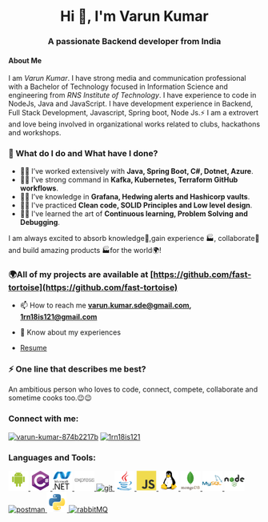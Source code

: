 <h1 align="center">Hi 👋, I'm Varun Kumar</h1>
<h3 align="center">A passionate Backend developer from India</h3>
<h4> About Me </h4>

I am _Varun Kumar_. I have strong media and communication professional with a Bachelor of Technology focused in Information Science and engineering from _RNS Institute of Technology_. I have experience to code in NodeJs, Java and JavaScript. I have development experience in Backend, Full Stack Development, Javascript, Spring boot, Node Js.⚡ I am a extrovert and love being involved in organizational works related to clubs, hackathons and workshops. 


### 🌱 What do I do and What have I done? 
- 👨‍💻 I’ve worked extensively with **Java, Spring Boot, C#, Dotnet, Azure**.
- 👨‍💻 I’ve strong command in **Kafka, Kubernetes, Terraform GitHub workflows**.
- 👨‍💻 I’ve knowledge in **Grafana, Hedwing alerts and Hashicorp vaults**.
- 👨‍💻 I've practiced **Clean code, SOLID Principles and Low level design**.
- 👨‍💻 I've learned the art of **Continuous learning, Problem Solving and Debugging**.

I am always excited to absorb knowledge🧠,gain experience 🏭, collaborate🤝 and build amazing products 🏭for the world🌍!

### 🌍All of my projects are available at [https://github.com/fast-tortoise](https://github.com/fast-tortoise)

- 📫 How to reach me **varun.kumar.sde@gmail.com, 1rn18is121@gmail.com**

- 📄 Know about my experiences
- [Resume](https://drive.google.com/file/d/1NF7pJ0tNzUO3OUJXq_UG9819sGj2bzjH/view?usp=sharing)

### ⚡ One line that describes me best? 
An ambitious person who loves to code, connect, compete, collaborate and sometime cooks too.😉😉

<h3 align="left">Connect with me:</h3>
<p align="left">
<a href="https://linkedin.com/in/varun-kumar-sde" target="blank"><img align="center" src="https://raw.githubusercontent.com/rahuldkjain/github-profile-readme-generator/master/src/images/icons/Social/linked-in-alt.svg" alt="varun-kumar-874b2217b" height="30" width="40" /></a>
<a href="https://www.hackerrank.com/1rn18is121" target="blank"><img align="center" src="https://raw.githubusercontent.com/rahuldkjain/github-profile-readme-generator/master/src/images/icons/Social/hackerrank.svg" alt="1rn18is121" height="30" width="40" /></a>
</p>

<h3 align="left">Languages and Tools:</h3>
<p align="left"> <a href="https://developer.android.com" target="_blank" rel="noreferrer"> <img src="https://raw.githubusercontent.com/devicons/devicon/master/icons/android/android-original-wordmark.svg" alt="android" width="40" height="40"/> </a> <a href="https://www.w3schools.com/cs/" target="_blank" rel="noreferrer"> <img src="https://raw.githubusercontent.com/devicons/devicon/master/icons/csharp/csharp-original.svg" alt="csharp" width="40" height="40"/> </a> <a href="https://dotnet.microsoft.com/" target="_blank" rel="noreferrer"> <img src="https://raw.githubusercontent.com/devicons/devicon/master/icons/dot-net/dot-net-original-wordmark.svg" alt="dotnet" width="40" height="40"/> </a> <a href="https://expressjs.com" target="_blank" rel="noreferrer"> <img src="https://raw.githubusercontent.com/devicons/devicon/master/icons/express/express-original-wordmark.svg" alt="express" width="40" height="40"/> </a> <a href="https://git-scm.com/" target="_blank" rel="noreferrer"> <img src="https://www.vectorlogo.zone/logos/git-scm/git-scm-icon.svg" alt="git" width="40" height="40"/> </a> <a href="https://www.java.com" target="_blank" rel="noreferrer"> <img src="https://raw.githubusercontent.com/devicons/devicon/master/icons/java/java-original.svg" alt="java" width="40" height="40"/> </a> <a href="https://developer.mozilla.org/en-US/docs/Web/JavaScript" target="_blank" rel="noreferrer"> <img src="https://raw.githubusercontent.com/devicons/devicon/master/icons/javascript/javascript-original.svg" alt="javascript" width="40" height="40"/> </a> <a href="https://www.linux.org/" target="_blank" rel="noreferrer"> <img src="https://raw.githubusercontent.com/devicons/devicon/master/icons/linux/linux-original.svg" alt="linux" width="40" height="40"/> </a> <a href="https://www.mongodb.com/" target="_blank" rel="noreferrer"> <img src="https://raw.githubusercontent.com/devicons/devicon/master/icons/mongodb/mongodb-original-wordmark.svg" alt="mongodb" width="40" height="40"/> </a> <a href="https://www.mysql.com/" target="_blank" rel="noreferrer"> <img src="https://raw.githubusercontent.com/devicons/devicon/master/icons/mysql/mysql-original-wordmark.svg" alt="mysql" width="40" height="40"/> </a> <a href="https://nodejs.org" target="_blank" rel="noreferrer"> <img src="https://raw.githubusercontent.com/devicons/devicon/master/icons/nodejs/nodejs-original-wordmark.svg" alt="nodejs" width="40" height="40"/> </a> <a href="https://postman.com" target="_blank" rel="noreferrer"> <img src="https://www.vectorlogo.zone/logos/getpostman/getpostman-icon.svg" alt="postman" width="40" height="40"/> </a> <a href="https://www.python.org" target="_blank" rel="noreferrer"> <img src="https://raw.githubusercontent.com/devicons/devicon/master/icons/python/python-original.svg" alt="python" width="40" height="40"/> </a> <a href="https://www.rabbitmq.com" target="_blank" rel="noreferrer"> <img src="https://www.vectorlogo.zone/logos/rabbitmq/rabbitmq-icon.svg" alt="rabbitMQ" width="40" height="40"/> </a> </p>
